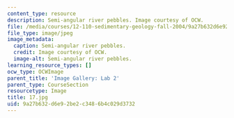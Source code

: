 ```yaml
---
content_type: resource
description: Semi-angular river pebbles. Image courtesy of OCW.
file: /media/courses/12-110-sedimentary-geology-fall-2004/9a27b632d6e92be2c3486b4c029d3732_17.jpg
file_type: image/jpeg
image_metadata:
  caption: Semi-angular river pebbles.
  credit: Image courtesy of OCW.
  image-alt: Semi-angular river pebbles.
learning_resource_types: []
ocw_type: OCWImage
parent_title: 'Image Gallery: Lab 2'
parent_type: CourseSection
resourcetype: Image
title: 17.jpg
uid: 9a27b632-d6e9-2be2-c348-6b4c029d3732
---
```


